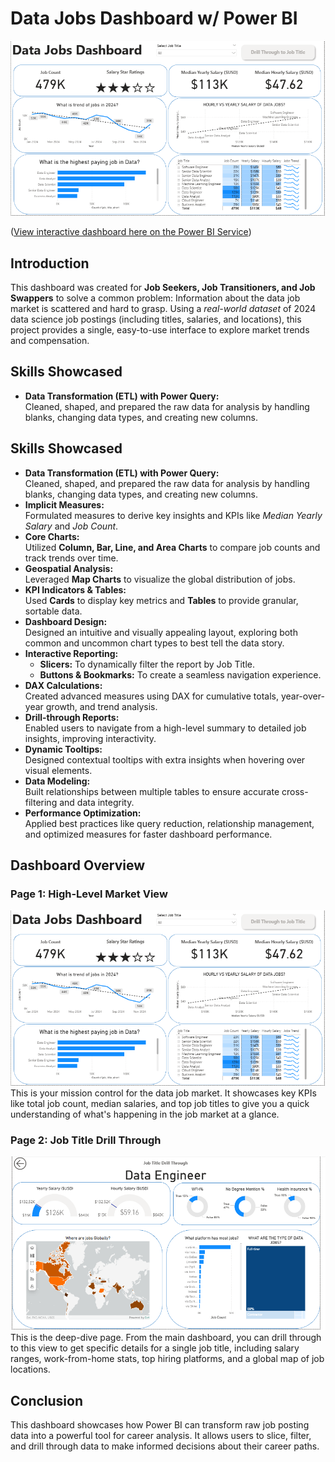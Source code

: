# Data Jobs Dashboard w/ Power BI
![Dashboard Page 1](/Images/Project%201%20Image%201.png) 

([View interactive dashboard here on the Power BI Service](https://app.powerbi.com/groups/me/reports/5fc8e3e6-0662-4654-8817-8111f11e2b12/04b6d7f92628502a7c0c?experience=power-bi))
## Introduction
This dashboard was created for **Job Seekers, Job Transitioners, and Job Swappers** to solve a common problem: Information about the data job market is scattered and hard to grasp. Using a *real-world dataset* of 2024 data science job postings (including titles, salaries, and locations), this project provides a single, easy-to-use interface to explore market trends and compensation.
## Skills Showcased
- **Data Transformation (ETL) with Power Query:**  
  Cleaned, shaped, and prepared the raw data for analysis by handling blanks, changing data types, and creating new columns.
## Skills Showcased
- **Data Transformation (ETL) with Power Query:**  
  Cleaned, shaped, and prepared the raw data for analysis by handling blanks, changing data types, and creating new columns.  
- **Implicit Measures:**  
  Formulated measures to derive key insights and KPIs like *Median Yearly Salary* and *Job Count*.  
- **Core Charts:**  
  Utilized **Column, Bar, Line, and Area Charts** to compare job counts and track trends over time.  
- **Geospatial Analysis:**  
  Leveraged **Map Charts** to visualize the global distribution of jobs.  
- **KPI Indicators & Tables:**  
  Used **Cards** to display key metrics and **Tables** to provide granular, sortable data.  
- **Dashboard Design:**  
  Designed an intuitive and visually appealing layout, exploring both common and uncommon chart types to best tell the data story.  
- **Interactive Reporting:**  
  - **Slicers:** To dynamically filter the report by Job Title.  
  - **Buttons & Bookmarks:** To create a seamless navigation experience.  
- **DAX Calculations:**  
  Created advanced measures using DAX for cumulative totals, year-over-year growth, and trend analysis.  
- **Drill-through Reports:**  
  Enabled users to navigate from a high-level summary to detailed job insights, improving interactivity.  
- **Dynamic Tooltips:**  
  Designed contextual tooltips with extra insights when hovering over visual elements.  
- **Data Modeling:**  
  Built relationships between multiple tables to ensure accurate cross-filtering and data integrity.  
- **Performance Optimization:**  
  Applied best practices like query reduction, relationship management, and optimized measures for faster dashboard performance.  
 ## Dashboard Overview
### Page 1: High-Level Market View
![Dashboard Page 1](/Images/Project%201%20Image%201.png)  
This is your mission control for the data job market. It showcases key KPIs like total job count, median salaries, and top job titles to give you a quick understanding of what's happening in the job market at a glance.  
### Page 2: Job Title Drill Through
![Dashboard Page 2](/Images/Project%20two%20image%202.png)  
This is the deep-dive page. From the main dashboard, you can drill through to this view to get specific details for a single job title, including salary ranges, work-from-home stats, top hiring platforms, and a global map of job locations.  
## Conclusion
This dashboard showcases how Power BI can transform raw job posting data into a powerful tool for career analysis. It allows users to slice, filter, and drill through data to make informed decisions about their career paths.

